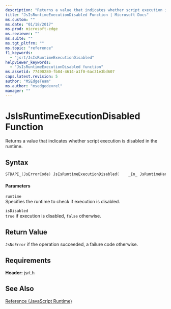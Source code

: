 ```yaml
---
description: "Returns a value that indicates whether script execution is disabled in the runtime."
title: "JsIsRuntimeExecutionDisabled Function | Microsoft Docs"
ms.custom: ""
ms.date: "01/18/2017"
ms.prod: microsoft-edge
ms.reviewer: ""
ms.suite: ""
ms.tgt_pltfrm: ""
ms.topic: "reference"
f1_keywords: 
  - "jsrt/JsIsRuntimeExecutionDisabled"
helpviewer_keywords: 
  - "JsIsRuntimeExecutionDisabled function"
ms.assetid: 77490280-fb84-4614-a1f0-6ac31e3bd607
caps.latest.revision: 5
author: "MSEdgeTeam"
ms.author: "msedgedevrel"
manager: ""
---
```

# JsIsRuntimeExecutionDisabled Function
Returns a value that indicates whether script execution is disabled in the runtime.  
  
## Syntax  
  
```cpp  
STDAPI_(JsErrorCode) JsIsRuntimeExecutionDisabled(    _In_ JsRuntimeHandle runtime,    _Out_ bool *isDisabled);  
```  
  
#### Parameters  
 `runtime`  
 Specifies the runtime to check if execution is disabled.  
  
 `isDisabled`  
 `true` if execution is disabled, `false` otherwise.  
  
## Return Value  
 `JsNoError` if the operation succeeded, a failure code otherwise.  
  
## Requirements  
 **Header:** jsrt.h  
  
## See Also  
 [Reference (JavaScript Runtime)](../chakra-hosting/reference-javascript-runtime.md)